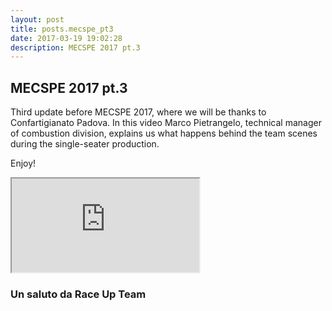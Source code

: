 ```yaml
---
layout: post
title: posts.mecspe_pt3
date: 2017-03-19 19:02:28
description: MECSPE 2017 pt.3
---
```


## MECSPE  2017 pt.3
Third update before MECSPE 2017, where we will be thanks to Confartigianato Padova. In this  video Marco Pietrangelo, technical manager of combustion division, explains us what happens behind the team scenes during the single-seater production.

Enjoy!
<iframe src="https://youtube.com/embed/8GvOrqkJuNs" onload="this.width=screen.width * 0.5; this.height=screen.height * 0.5;"></iframe>


### Un saluto da **Race Up Team**
